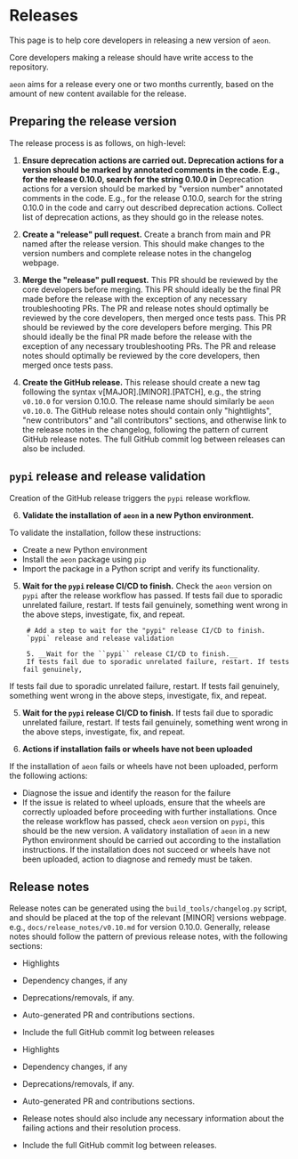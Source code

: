 # Releases

This page is to help core developers in releasing a new version of `aeon`.

Core developers making a release should have write access to the repository.

`aeon` aims for a release every one or two months currently, based on the amount of
new content available for the release.

## Preparing the release version

The release process is as follows, on high-level:

1. __Ensure deprecation actions are carried out. Deprecation actions for a version should be marked by annotated comments in the code. E.g., for the release 0.10.0, search for the string 0.10.0 in__
  Deprecation actions for a version should be marked by "version number" annotated
  comments in the code. E.g., for the release 0.10.0, search for the string 0.10.0 in
  the code and carry out described deprecation actions. Collect list of deprecation
  actions, as they should go in the release notes.

2. __Create a "release" pull request.__
  Create a branch from main and PR named after the release version. This should make
  changes to the version numbers and complete release notes in the changelog webpage.

3. __Merge the "release" pull request.__ This PR should be reviewed by the core developers before merging. This PR should ideally be the final PR made before the release with the exception of any necessary troubleshooting PRs. The PR and release notes should optimally be reviewed by the core developers, then merged once tests pass. This PR should be reviewed by the core developers before merging.
  This PR should ideally be the final PR made before the release with the exception of
  any necessary troubleshooting PRs. The PR and release notes should optimally be
  reviewed by the core developers, then merged once tests pass.

4. __Create the GitHub release.__
  This release should create a new tag following the syntax v[MAJOR].[MINOR].[PATCH],
  e.g., the string `v0.10.0` for version 0.10.0. The release name should similarly be
  `aeon v0.10.0`.  The GitHub release notes should contain only "hightlights",
  "new contributors" and "all contributors" sections, and otherwise link to the release
  notes in the changelog, following the pattern of current GitHub release notes. The
  full GitHub commit log between releases can also be included.

## ``pypi`` release and release validation
Creation of the GitHub release triggers the `pypi` release workflow.

6. __Validate the installation of ``aeon`` in a new Python environment.__

  To validate the installation, follow these instructions:
  
  - Create a new Python environment
  - Install the ``aeon`` package using ``pip``
  - Import the package in a Python script and verify its functionality.

5. __Wait for the ``pypi`` release CI/CD to finish.__
  Check the ``aeon`` version on ``pypi`` after the release workflow has passed.
  If tests fail due to sporadic unrelated failure, restart. If tests fail genuinely, something went wrong in the above steps, investigate, fix, and repeat.

        # Add a step to wait for the "pypi" release CI/CD to finish.
        `pypi` release and release validation

        5. __Wait for the ``pypi`` release CI/CD to finish.__
        If tests fail due to sporadic unrelated failure, restart. If tests fail genuinely,
  If tests fail due to sporadic unrelated failure, restart. If tests fail genuinely, something went wrong in the above steps, investigate, fix, and repeat.

5. __Wait for the ``pypi`` release CI/CD to finish.__
  If tests fail due to sporadic unrelated failure, restart. If tests fail genuinely,
  something went wrong in the above steps, investigate, fix, and repeat.

7. __Actions if installation fails or wheels have not been uploaded__

  If the installation of ``aeon`` fails or wheels have not been uploaded, perform the following actions:
  
  - Diagnose the issue and identify the reason for the failure
  - If the issue is related to wheel uploads, ensure that the wheels are correctly uploaded before proceeding with further installations.
  Once the release workflow has passed, check `aeon` version on `pypi`, this should be
  the new version. A validatory installation of `aeon` in a new Python environment
  should be carried out according to the installation instructions. If the installation
  does not succeed or wheels have not been uploaded, action to diagnose and remedy must
  be taken.

## Release notes

Release notes can be generated using the `build_tools/changelog.py` script, and should
be placed at the top of the relevant [MINOR] versions webpage. e.g.,
`docs/release_notes/v0.10.md` for version 0.10.0. Generally, release notes should follow the
pattern of previous release notes, with the following sections:

- Highlights
- Dependency changes, if any
- Deprecations/removals, if any.
- Auto-generated PR and contributions sections.
- Include the full GitHub commit log between releases

- Highlights
- Dependency changes, if any
- Deprecations/removals, if any.
- Auto-generated PR and contributions sections.
 - Release notes should also include any necessary information about the failing actions and their resolution process.
- Include the full GitHub commit log between releases.
